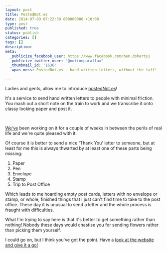 ```yaml
---
layout: post
title: PostedNot.es
date: 2014-07-09 07:22:38.000000000 +10:00
type: post
published: true
status: publish
categories: []
tags: []
description:
meta:
  _publicize_facebook_user: https://www.facebook.com/ben.doherty1
  _publicize_twitter_user: "@notionparallax"
  _thumbnail_id: '1636'
  _wpas_mess: PostedNot.es - hand written letters, without the faff!   http://wp.me/p3wwRK-qa

---
```

<p>Ladies and gents, allow me to introduce <a title="Posted Notes" href="http://postednot.es">postedNot.es</a>!</p>
<p>It's a service to send hand written letters to people with minimal friction. You mash out a short note on the train to work and we transcribe it onto classy looking paper and post it.<!--more--></p>
<p>&nbsp;</p>
<p><a title="&quot;We&quot; in this case is Irina Belova and me" href="http://postednot.es/#rules">We've</a> been working on it for a couple of weeks in between the perils of real life and we're quite pleased with it.</p>
<p>Of course it is better to send a nice 'Thank You' letter to someone, but at least for me this is always thwarted by at least one of these parts being missing:</p>
<ol>
<li>Paper</li>
<li>Pen</li>
<li>Envelope</li>
<li>Stamp</li>
<li>Trip to Post Office</li>
</ol>
<p>Which leads to me hoarding empty post cards, letters with no envelope or stamp, or whole, finished things that I just can't find time to take to the post office. These day it is unusual to send a letter and the whole process is fraught with difficulties.</p>
<p>What I'm trying to say here is that it's better to get something rather than nothing! Nobody these days would chastise you for sending flowers rather than picking them yourself.</p>
<p>I could go on, but I think you've got the point. Have a <a title="Posted Notes" href="http://postednot.es">look at the website and give it a go!</a></p>
